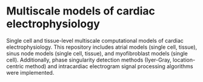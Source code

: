 # Multiscale models of cardiac electrophysiology
Single cell and tissue-level multiscale computational models of cardiac electrophysiology.
This repository includes atrial models (single cell, tissue), sinus node models (single cell, tissue), and myofibroblast models (single cell).
Additionally, phase singularity detection methods (Iyer-Gray, location-centric method) and intracardiac electrogram signal processing algorithms were implemented.
